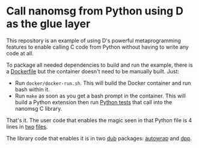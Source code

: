 #  Call nanomsg from Python using D as the glue layer

This repository is an example of using D's powerful metaprogramming features
to enable calling C code from Python without having to write any code at all.

To package all needed dependencies to build and run the example, there is
a [Dockerfile](docker/Dockerfile) but the container doesn't need to be manually
built. Just:

* Run `docker/docker-run.sh`. This will build the Docker container and run bash within it.
* Run `make` as soon as you get a bash prompt in the container. This
will build a Python extension then run [Python
tests](tests/test_nanomsg.py) that call into the nanomsg C library.

That's it. The user code that enables the magic seen in that Python file is 4 lines in
[two](source/app.d) [files](source/nanomsg.dpp).

The library code that enables it is in two [dub](https://code.dlang.org) packages:
[autowrap](https://github.com/symmetryinvestments/autowrap) and
[dpp](https://github.com/atilaneves/dpp).
